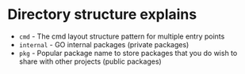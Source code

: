

# Directory structure explains
- `cmd` - The cmd layout structure pattern for multiple entry points
- `internal` - GO internal packages (private packages)
- `pkg` - Popular package name to store packages that you do wish to share with other projects (public packages)